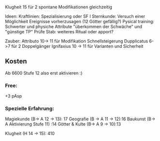 Klugheit 15 für 2 spontane Modifikationen gleichzeitig

Ideen:
Kraftlinien: Spezialisierung oder SF I
Sternkunde: Versuch einer Möglichkeit Ereignisse vorherzusagen (12 Götter gefällig?)
Pysical training: Schwerter und physiche Attribute "überkommen der Schwäche" und "günstige TP"
Prüfe Stab: weiteres Ritual oder apport?

Zauber:
Attributo 10-> 11 für Modifikation Schnellsteigerung
Dupplicatus 6->7 für 2 Doppelgänger
Ignifaxius 10 -> 11 für Varianten und Sicherheit

## Kosten
Ab 6600 Stufe 12 also erst aktivieren :)
### Free:
+3 pAsp
### Spezielle Erfahrung:
Magiekunde (B-> A 12 -> 13): 17
Geografie (B -> A 11 -> 12):16
Baukunst (B-> A Aktivierung Stufe 11) :14
Götter & Kulte (B-> A 9 -> 10):13 


Klugheit (H 14 -> 15): 410


